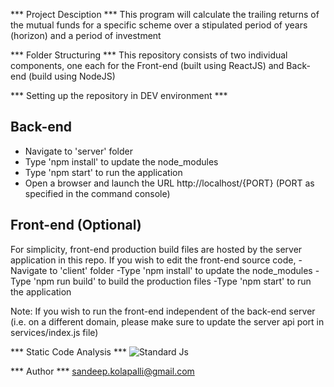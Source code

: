 *** Project Desciption ***
This program will calculate the trailing returns of the mutual funds for a specific scheme over a stipulated period of years (horizon) and a period of investment

*** Folder Structuring ***
This repository consists of two individual components, one each for the Front-end (built using ReactJS) and Back-end (build using NodeJS)

*** Setting up the repository in DEV environment ***

## Back-end

- Navigate to 'server' folder
- Type 'npm install' to update the node_modules
- Type 'npm start' to run the application
- Open a browser and launch the URL http://localhost/{PORT} (PORT as specified in the command console)

## Front-end (Optional)

For simplicity, front-end production build files are hosted by the server application in this repo.
If you wish to edit the front-end source code,
-Navigate to 'client' folder
-Type 'npm install' to update the node_modules
-Type 'npm run build' to build the production files
-Type 'npm start' to run the application

Note: If you wish to run the front-end independent of the back-end server (i.e. on a different domain, please make sure to update the server api port in services/index.js file)

*** Static Code Analysis ***
![Standard Js](https://cdn.rawgit.com/feross/standard/master/badge.svg)

*** Author ***
sandeep.kolapalli@gmail.com